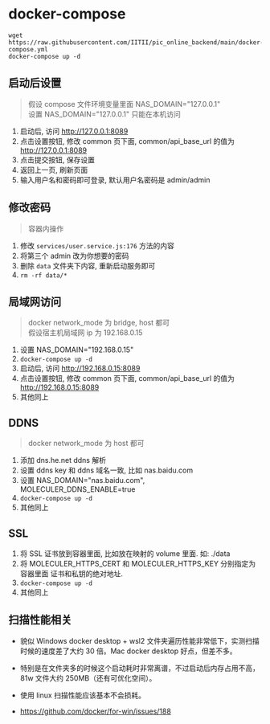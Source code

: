 # docker-compose

```
wget https://raw.githubusercontent.com/IITII/pic_online_backend/main/docker-compose.yml
docker-compose up -d
```

## 启动后设置

> 假设 compose 文件环境变量里面 NAS_DOMAIN="127.0.0.1"  
> 设置 NAS_DOMAIN="127.0.0.1" 只能在本机访问  

1. 启动后, 访问 http://127.0.0.1:8089
1. 点击设置按钮, 修改 common 页下面, common/api_base_url 的值为 http://127.0.0.1:8089
1. 点击提交按钮, 保存设置
1. 返回上一页, 刷新页面
1. 输入用户名和密码即可登录, 默认用户名密码是 admin/admin

## 修改密码

> 容器内操作  

1. 修改 `services/user.service.js:176` 方法的内容
2. 将第三个 admin 改为你想要的密码
3. 删除 `data` 文件夹下内容, 重新启动服务即可
4. `rm -rf data/*`

## 局域网访问

> docker network_mode 为 bridge, host 都可  
> 假设宿主机局域网 ip 为 192.168.0.15  

1. 设置 NAS_DOMAIN="192.168.0.15"
2. `docker-compose up -d`
1. 启动后, 访问 http://192.168.0.15:8089
1. 点击设置按钮, 修改 common 页下面, common/api_base_url 的值为 http://192.168.0.15:8089
1. 其他同上

## DDNS

> docker network_mode 为 host 都可  

1. 添加 dns.he.net ddns 解析
2. 设置 ddns key 和 ddns 域名一致, 比如 nas.baidu.com
3. 设置 NAS_DOMAIN="nas.baidu.com", MOLECULER_DDNS_ENABLE=true
2. `docker-compose up -d`
3. 其他同上

## SSL

1. 将 SSL 证书放到容器里面, 比如放在映射的 volume 里面. 如: ./data
2. 将 MOLECULER_HTTPS_CERT 和 MOLECULER_HTTPS_KEY 分别指定为容器里面 证书和私钥的绝对地址.
3. `docker-compose up -d`
3. 其他同上

## 扫描性能相关

* 貌似 Windows docker desktop + wsl2 文件夹遍历性能非常低下，实测扫描时候的速度差了大约 30 倍。Mac docker desktop 好点，但差不多。
* 特别是在文件夹多的时候这个启动耗时非常离谱，不过启动后内存占用不高，81w 文件大约 250MB（还有可优化空间）。
* 使用 linux 扫描性能应该基本不会损耗。

* https://github.com/docker/for-win/issues/188

